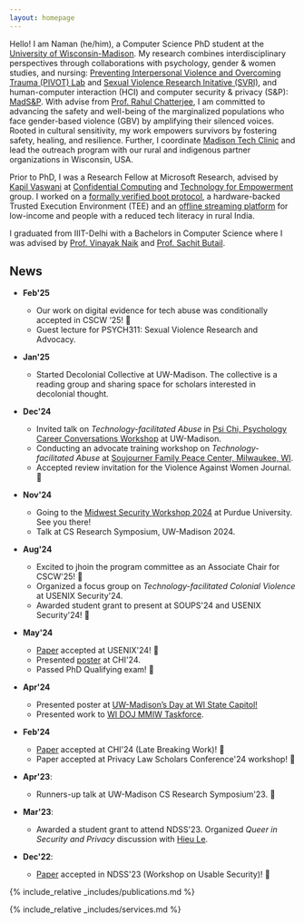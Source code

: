 ```yaml
---
layout: homepage
---
```


Hello! I am Naman (he/him), a Computer Science PhD student at the [University of Wisconsin-Madison](https://wisc.edu/). My research combines interdisciplinary perspectives through collaborations with psychology, gender & women studies, and nursing: [Preventing Interpersonal Violence and Overcoming Trauma (PIVOT) Lab](https://pivotlab.psych.wisc.edu/) and [Sexual Violence Research Initative (SVRI)](https://crgw.gws.wisc.edu/sexual-violence-research-initiative/), and human-computer interaction (HCI) and computer security & privacy (S&P): [MadS&P](https://madsp.cs.wisc.edu/). With advise from [Prof. Rahul Chatterjee](https://pages.cs.wisc.edu/~chatterjee/), I am committed to advancing the safety and well-being of the marginalized populations who face gender-based violence (GBV) by amplifying their silenced voices. Rooted in cultural sensitivity, my work empowers survivors by fostering safety, healing, and resilience. Further, I coordinate [Madison Tech Clinic](https://techclinic.cs.wisc.edu/) and lead the outreach program with our rural and indigenous partner organizations in Wisconsin, USA.

Prior to PhD, I was a Research Fellow at Microsoft Research, advised by [Kapil Vaswani](https://www.microsoft.com/en-us/research/people/kapilv/) at [Confidential Computing](https://www.microsoft.com/en-us/research/theme/confidential-computing/) and [Technology for Empowerment](https://www.microsoft.com/en-us/research/theme/technology-and-empowerment/publications/) group. I worked on a [formally verified boot protocol](https://www.usenix.org/conference/usenixsecurity21/presentation/tao), a hardware-backed Trusted Execution Environment (TEE) and an [offline streaming platform](https://www.microsoft.com/en-us/research/project/blendnet/) for low-income and people with a reduced tech literacy in rural India.

I graduated from IIIT-Delhi with a Bachelors in Computer Science where I was advised by [Prof. Vinayak Naik](http://vinayaknaik.info/) and [Prof. Sachit Butail](https://www.niu.edu/ceet/about/faculty-and-instructors/butail-sachit.shtml).


## News

- **Feb'25**
  - Our work on digital evidence for tech abuse was conditionally accepted in CSCW ‘25! 🎉
  - Guest lecture for PSYCH311: Sexual Violence Research and Advocacy.

- **Jan'25**
  - Started Decolonial Collective at UW-Madison. The collective is a reading group and sharing space for scholars interested in decolonial thought.
- **Dec'24**
  - Invited talk on *Technology-facilitated Abuse* in [Psi Chi, Psychology Career Conversations Workshop](https://psych.wisc.edu/event/career-conversations-workshop/) at UW-Madison.
  - Conducting an advocate training workshop on *Technology-facilitated Abuse* at [Soujourner Family Peace Center, Milwaukee, WI](https://techclinic.cs.wisc.edu/).
  - Accepted review invitation for the Violence Against Women Journal. &#127882;
- **Nov'24**
  - Going to the [Midwest Security Workshop 2024](https://www.midwestsecurityworkshop.com/agenda.html) at Purdue University. See you there!
  - Talk at CS Research Symposium, UW-Madison 2024.
- **Aug'24**
  - Excited to jhoin the program committee as an Associate Chair for CSCW'25! &#127882;
  - Organized a focus group on *Technology-facilitated Colonial Violence* at USENIX Security'24.
  - Awarded student grant to present at SOUPS'24 and USENIX Security'24! &#127882;
- **May'24**
  - [Paper](assets/files/papers/usenix24.pdf) accepted at USENIX'24! &#127882;
  - Presented [poster](assets/files/papers/chilbw24.pdf) at CHI'24.
  - Passed PhD Qualifying exam! &#127882;
- **Apr'24**
  - Presented poster at [UW-Madison’s Day at WI State Capitol!](https://staterelations.wisc.edu/uw-madison-day-at-the-capitol/)
  - Presented work to [WI DOJ MMIW Taskforce](https://www.doj.state.wi.us/missing-and-murdered-indigenous-women-task-force).
- **Feb'24**
  - [Paper](assets/files/papers/chilbw24.pdf) accepted at CHI'24 (Late Breaking Work)! &#127882;
  - Paper accepted at Privacy Law Scholars Conference'24 workshop! &#127882;
- **Apr'23**: 
  - Runners-up talk at UW-Madison CS Research Symposium'23. &#127882;
- **Mar'23**: 
  - Awarded a student grant to attend NDSS'23. Organized *Queer in Security *and* Privacy* discussion with [Hieu Le](https://levanhieu.com/).
- **Dec'22**: 
  - [Paper](assets/files/papers/usec23.pdf) accepted in NDSS'23 (Workshop on Usable Security)! &#127882;

<!-- - **Aug'21**: Started PhD in Computer Science at UW-Madison.
- **Jan'21**: (assets/files/papers/272306/)Paper] accepted at USENIX'21! &#127882;
- **Jan'20**: Started Research Fellowship at MSR.
- **May'17**: Graduated from IIIT-Delhi.
- **Jan'17**
  - Paper accepted in IEEE VR'17! &#127882;
  - Poster accepted in COMSNETS'17! &#127882; -->


{% include_relative _includes/publications.md %}

{% include_relative _includes/services.md %}
